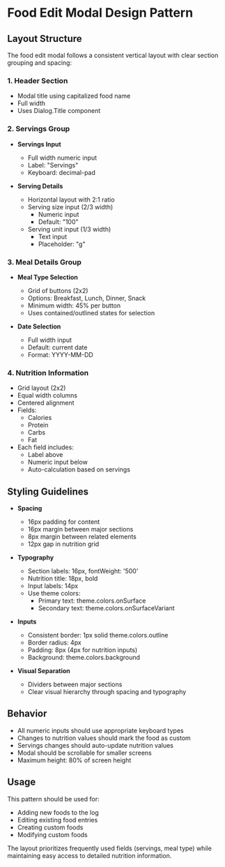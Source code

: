 # Food Edit Modal Design Pattern

## Layout Structure
The food edit modal follows a consistent vertical layout with clear section grouping and spacing:

### 1. Header Section
- Modal title using capitalized food name
- Full width
- Uses Dialog.Title component

### 2. Servings Group
- **Servings Input**
  - Full width numeric input
  - Label: "Servings"
  - Keyboard: decimal-pad

- **Serving Details**
  - Horizontal layout with 2:1 ratio
  - Serving size input (2/3 width)
    - Numeric input
    - Default: "100"
  - Serving unit input (1/3 width)
    - Text input
    - Placeholder: "g"

### 3. Meal Details Group
- **Meal Type Selection**
  - Grid of buttons (2x2)
  - Options: Breakfast, Lunch, Dinner, Snack
  - Minimum width: 45% per button
  - Uses contained/outlined states for selection

- **Date Selection**
  - Full width input
  - Default: current date
  - Format: YYYY-MM-DD

### 4. Nutrition Information
- Grid layout (2x2)
- Equal width columns
- Centered alignment
- Fields:
  - Calories
  - Protein
  - Carbs
  - Fat
- Each field includes:
  - Label above
  - Numeric input below
  - Auto-calculation based on servings

## Styling Guidelines
- **Spacing**
  - 16px padding for content
  - 16px margin between major sections
  - 8px margin between related elements
  - 12px gap in nutrition grid

- **Typography**
  - Section labels: 16px, fontWeight: '500'
  - Nutrition title: 18px, bold
  - Input labels: 14px
  - Use theme colors:
    - Primary text: theme.colors.onSurface
    - Secondary text: theme.colors.onSurfaceVariant

- **Inputs**
  - Consistent border: 1px solid theme.colors.outline
  - Border radius: 4px
  - Padding: 8px (4px for nutrition inputs)
  - Background: theme.colors.background

- **Visual Separation**
  - Dividers between major sections
  - Clear visual hierarchy through spacing and typography

## Behavior
- All numeric inputs should use appropriate keyboard types
- Changes to nutrition values should mark the food as custom
- Servings changes should auto-update nutrition values
- Modal should be scrollable for smaller screens
- Maximum height: 80% of screen height

## Usage
This pattern should be used for:
- Adding new foods to the log
- Editing existing food entries
- Creating custom foods
- Modifying custom foods

The layout prioritizes frequently used fields (servings, meal type) while maintaining easy access to detailed nutrition information.